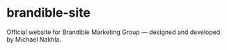 # brandible-site
Official website for Brandible Marketing Group — designed and developed by Michael Nakhla.
